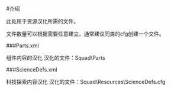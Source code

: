 #介绍

此处用于资源汉化所需的文件。

文件数量可以根据需要任意建立，通常建议同类的cfg创建一个文件。


###Parts.xml

组件内容的汉化
汉化的文件：Squad\Parts

###ScienceDefs.xml

科技探索内容汉化
汉化的文件：Squad\Resources\ScienceDefs.cfg
